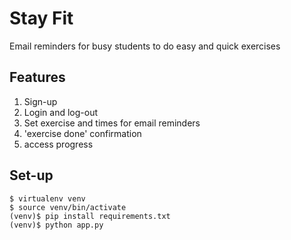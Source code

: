 # Stay Fit
Email reminders for busy students to do easy and quick exercises

## Features
1. Sign-up
2. Login and log-out
3. Set exercise and times for email reminders
4. 'exercise done' confirmation
5. access progress

## Set-up
```
$ virtualenv venv
$ source venv/bin/activate
(venv)$ pip install requirements.txt
(venv)$ python app.py
```